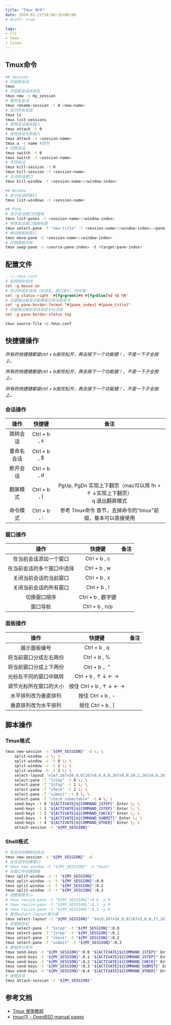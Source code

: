 ```yaml
---
title: "Tmux 命令"
date: 2024-02-21T16:08:32+08:00
# draft: true

tags:
- cli
- tmux
- linux
---
```


## Tmux命令
```bash
## Session
# 开启新会话
tmux
# 开启新会话并命名
tmux new -s my_session
# 重命名会话
tmux rename-session -t 0 <new-name>
# 显示所有会话
tmux ls
tmux list-sessions
# 使用会话编号接入
tmux attach -t 0
# 使用会话名称接入
tmux attach -t <session-name>
tmux a -t name #简写
# 切换会话
tmux switch -t 0
tmux switch -t <session-name>
# 关闭会话
tmux kill-session -t 0
tmux kill-session -t <session-name>
# 关闭会话窗口
tmux kill-window -t <session-name>:<window-index>

## Window
# 显示会话的窗口
tmux list-windows -t <session-name>

## Pane
# 显示会话窗口的面板
tmux list-panes -t <session-name>:<window-index>
# 修改会话窗口面板标题
tmux select-pane -T "new-title" -t <session-name>:<window-index>.<pane-index>
# 移动面板到窗口
tmux move-pane -t <session-name>:<window-index>
# 交换面板内容
tmux swap-pane -s <source-pane-index> -t <target-pane-index>
```

## 配置文件
```ini
; ~/.tmux.conf
# 启用鼠标支持
set -g mouse on
# 显示状态栏信息（会话名、窗口索引、时间等）
set -g status-right '#[fg=green]#H #[fg=blue]%d %b %R'
# 在窗格边框显示窗格索引和当前命令
set -g pane-border-format "#{pane_index} #{pane_title}"
# 将窗格边框状态信息显示在顶部
set -g pane-border-status top
```
```bash
tmux source-file ~/.tmux.conf
```

## 快捷键操作
*所有的快捷键都是ctrl + b按完松开，再去按下一个功能键！，不是一下子全按上。*

*所有的快捷键都是ctrl + b按完松开，再去按下一个功能键！，不是一下子全按上。*

*所有的快捷键都是ctrl + b按完松开，再去按下一个功能键！，不是一下子全按上。*

### 会话操作

| 操作      | 快捷键       | 备注   |
| :---:     | :---:        | :---: |
| 跳转会话   | Ctrl + b , s |      |
| 重命名会话 | Ctrl + b , $ |      |
| 断开会话   | Ctrl + b , d |      |
| 翻屏模式   | Ctrl + b , [ | PgUp, PgDn 实现上下翻页（mac可以用 fn + ↑ ↓实现上下翻页）<br> q 退出翻屏模式 |
| 命令模式   | Ctrl + b , : | 参考 Tmux命令 章节，去掉命令的"tmux"前缀，基本可以直接使用 |

### 窗口操作

| 操作                     | 快捷键            | 备注  |
| :---:                    | :---:            | :---: |
| 在当前会话添加一个窗口     | Ctrl + b , c     |       |
| 在当前会话的多个窗口中选择 | Ctrl + b , w     |       |
| 关闭当前会话的当前窗口     | Ctrl + b , x     |       |
| 关闭当前会话的所有窗口     | Ctrl + b , !     |       |
| 切换窗口顺序              | Ctrl + b , 数字键 |       |
| 窗口导航                  | Ctrl + b , n/p |       |

### 面板操作
| 操作                     | 快捷键                  | 备注  |
| :---:                    | :---:                  | :---: |
| 展示面板编号              | Ctrl + b , q           |       |
| 将当前窗口分成左右两份     | Ctrl + b , %           |       |
| 将当前窗口分成上下两份     | Ctrl + b ，"           |       |
| 光标在不同的窗口中跳转     | Ctrl + b , ↑ ↓ ← →     |       |
| 调节光标所在窗口的大小     | 按住 Ctrl + b , ↑ ↓ ← → |       |
| 水平排列改为垂直排列       | 按住 Ctrl + b , -       |       |
| 垂直排列改为水平排列       | 按住 Ctrl + b , \|      |       |

## 脚本操作

### Tmux格式
```bash
tmux new-session -s "${MY_SESSION}" -d \; \
    split-window -v \; \
    split-window -v -t 0 \; \
    split-window -v -t 2 \; \
    split-window -h -t 3 \; \
    select-layout 'e1ef,267x50,0,0[267x9,0,0,0,267x9,0,10,2,267x9,0,20,1,267x20,0,30{153x20,0,30,3,113x20,154,30,4}]' \; \
    select-pane -T "1step" -t 0 \; \
    select-pane -T "2step" -t 1 \; \
    select-pane -T "check" -t 2 \; \
    select-pane -T "submit" -t 3 \; \
    select-pane -T "check submitable" -t 4 \; \
    send-keys -t 0 "${ACTIVATE}${COMMAND_1STEP}" Enter \; \
    send-keys -t 1 "${ACTIVATE}${COMMAND_2STEP}" Enter \; \
    send-keys -t 2 "${ACTIVATE}${COMMAND_CHECK}" Enter \; \
    send-keys -t 3 "${ACTIVATE}${COMMAND_SUBMIT}" Enter \; \
    send-keys -t 4 "${ACTIVATE}${COMMAND_OTHER}" Enter \; \
    attach-session -t "${MY_SESSION}"
```

### Shell格式
```bash
# 在后台创建新的会话
tmux new-session -s "${MY_SESSION}" -d
# 在会话中创建窗口
# tmux new-window -t "${MY_SESSION}" -n "main"
# 在窗口中创建面板
tmux split-window -v -t "${MY_SESSION}"
tmux split-window -v -t "${MY_SESSION}":0.0
tmux split-window -v -t "${MY_SESSION}":0.2
tmux split-window -h -t "${MY_SESSION}":0.3
# 调整面板大小
# tmux resize-pane -t "${MY_SESSION}":0.0 -y 9
# tmux resize-pane -t "${MY_SESSION}":0.1 -y 9
# tmux resize-pane -t "${MY_SESSION}":0.2 -y 9
# 使用select-layout更方便
tmux select-layout -t "${MY_SESSION}" '9a1d,267x50,0,0[267x9,0,0,17,267x9,0,10,19,267x9,0,20,18,267x20,0,30{134x20,0,30,20,132x20,135,30,21}]'
# 给面板命名
tmux select-pane -T "1step" -t "${MY_SESSION}":0.0
tmux select-pane -T "2step" -t "${MY_SESSION}":0.1
tmux select-pane -T "check" -t "${MY_SESSION}":0.2
tmux select-pane -T "submit" -t "${MY_SESSION}":0.3
# 面板执行命令
tmux send-keys -t "${MY_SESSION}":0.0 "${ACTIVATE}${COMMAND_1STEP}" Enter
tmux send-keys -t "${MY_SESSION}":0.1 "${ACTIVATE}${COMMAND_2STEP}" Enter
tmux send-keys -t "${MY_SESSION}":0.2 "${ACTIVATE}${COMMAND_CHECK}" Enter
tmux send-keys -t "${MY_SESSION}":0.3 "${ACTIVATE}${COMMAND_SUBMIT}" Enter
tmux send-keys -t "${MY_SESSION}":0.4 "${ACTIVATE}${COMMAND_OTHER}" Enter
# 连接会话
tmux attach-session -t "${MY_SESSION}"
```

## 参考文档
- [Tmux 使用教程](https://www.ruanyifeng.com/blog/2019/10/tmux.html)
- [tmux(1) - OpenBSD manual pages](http://man.openbsd.org/OpenBSD-current/man1/tmux.1)